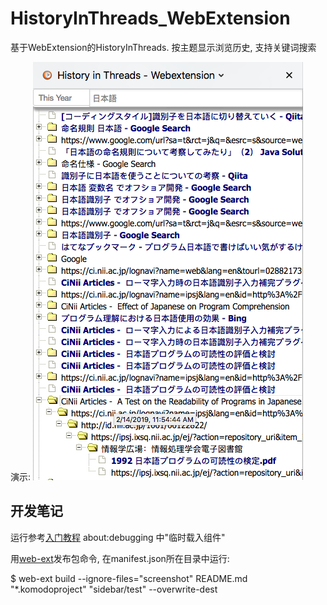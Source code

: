 # HistoryInThreads_WebExtension
基于WebExtension的HistoryInThreads. 按主题显示浏览历史, 支持关键词搜索

演示:
![2019-03-19-demo](screenshot/2019-03-19-demo.png)

## 开发笔记

运行参考[入门教程](https://developer.mozilla.org/en-US/Add-ons/WebExtensions/Your_first_WebExtension) about:debugging 中"临时载入组件"

用[web-ext](https://github.com/mozilla/web-ext)发布包命令, 在manifest.json所在目录中运行:

$ web-ext build --ignore-files="screenshot" README.md "*.komodoproject" "sidebar/test" --overwrite-dest
